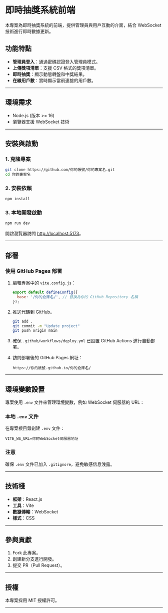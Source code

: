 # 即時抽獎系統前端

本專案為即時抽獎系統的前端，提供管理員與用戶互動的介面，結合 WebSocket 技術進行即時數據更新。

## 功能特點

- **管理員登入**：通過密碼認證登入管理員模式。
- **上傳獎項清單**：支援 CSV 格式的獎項清單。
- **即時抽獎**：顯示動態轉盤和中獎結果。
- **在線用戶數**：實時顯示當前連接的用戶數。

---

## 環境需求

- Node.js (版本 >= 16)
- 瀏覽器支援 WebSocket 技術

---

## 安裝與啟動

### 1. 克隆專案

```bash
git clone https://github.com/你的帳號/你的專案名.git
cd 你的專案名
```

### 2. 安裝依賴

```bash
npm install
```

### 3. 本地開發啟動

```bash
npm run dev
```

開啟瀏覽器訪問 [http://localhost:5173](http://localhost:5173)。

---

## 部署

### 使用 GitHub Pages 部署

1. 編輯專案中的 `vite.config.js`：

   ```javascript
   export default defineConfig({
     base: '/你的倉庫名/', // 替換為你的 GitHub Repository 名稱
   });
   ```

2. 推送代碼到 GitHub。

   ```bash
   git add .
   git commit -m "Update project"
   git push origin main
   ```

3. 確保 `.github/workflows/deploy.yml` 已設置 GitHub Actions 進行自動部署。

4. 訪問部署後的 GitHub Pages 網址：
   ```
   https://你的帳號.github.io/你的倉庫名/
   ```

---

## 環境變數設置

專案使用 `.env` 文件來管理環境變數，例如 WebSocket 伺服器的 URL：

### 本地 `.env` 文件

在專案根目錄創建 `.env` 文件：

```env
VITE_WS_URL=你的WebSocket伺服器地址
```

### 注意

確保 `.env` 文件已加入 `.gitignore`，避免敏感信息洩露。

---

## 技術棧

- **框架**：React.js
- **工具**：Vite
- **數據傳輸**：WebSocket
- **樣式**：CSS

---

## 參與貢獻

1. Fork 此專案。
2. 創建新分支進行開發。
3. 提交 PR（Pull Request）。

---

## 授權

本專案採用 MIT 授權許可。

---
